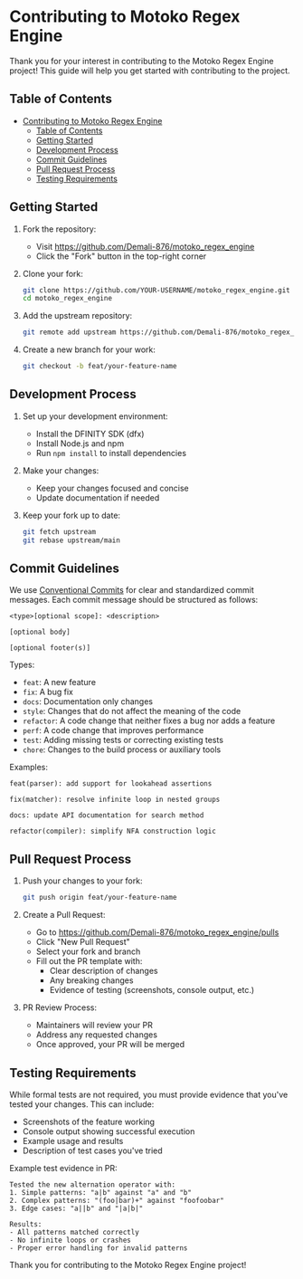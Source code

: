 # Contributing to Motoko Regex Engine

Thank you for your interest in contributing to the Motoko Regex Engine project! This guide will help you get started with contributing to the project.

## Table of Contents

- [Contributing to Motoko Regex Engine](#contributing-to-motoko-regex-engine)
  - [Table of Contents](#table-of-contents)
  - [Getting Started](#getting-started)
  - [Development Process](#development-process)
  - [Commit Guidelines](#commit-guidelines)
  - [Pull Request Process](#pull-request-process)
  - [Testing Requirements](#testing-requirements)

## Getting Started

1. Fork the repository:
   - Visit <https://github.com/Demali-876/motoko_regex_engine>
   - Click the "Fork" button in the top-right corner

2. Clone your fork:

   ```bash
   git clone https://github.com/YOUR-USERNAME/motoko_regex_engine.git
   cd motoko_regex_engine
   ```

3. Add the upstream repository:

   ```bash
   git remote add upstream https://github.com/Demali-876/motoko_regex_engine.git
   ```

4. Create a new branch for your work:

   ```bash
   git checkout -b feat/your-feature-name
   ```

## Development Process

1. Set up your development environment:
   - Install the DFINITY SDK (dfx)
   - Install Node.js and npm
   - Run `npm install` to install dependencies

2. Make your changes:
   - Keep your changes focused and concise
   - Update documentation if needed

3. Keep your fork up to date:

   ```bash
   git fetch upstream
   git rebase upstream/main
   ```

## Commit Guidelines

We use [Conventional Commits](https://www.conventionalcommits.org/) for clear and standardized commit messages. Each commit message should be structured as follows:

```
<type>[optional scope]: <description>

[optional body]

[optional footer(s)]
```

Types:

- `feat`: A new feature
- `fix`: A bug fix
- `docs`: Documentation only changes
- `style`: Changes that do not affect the meaning of the code
- `refactor`: A code change that neither fixes a bug nor adds a feature
- `perf`: A code change that improves performance
- `test`: Adding missing tests or correcting existing tests
- `chore`: Changes to the build process or auxiliary tools

Examples:
```
feat(parser): add support for lookahead assertions

fix(matcher): resolve infinite loop in nested groups

docs: update API documentation for search method

refactor(compiler): simplify NFA construction logic
```

## Pull Request Process

1. Push your changes to your fork:

   ```bash
   git push origin feat/your-feature-name
   ```

2. Create a Pull Request:
   - Go to <https://github.com/Demali-876/motoko_regex_engine/pulls>
   - Click "New Pull Request"
   - Select your fork and branch
   - Fill out the PR template with:
     - Clear description of changes
     - Any breaking changes
     - Evidence of testing (screenshots, console output, etc.)

3. PR Review Process:
   - Maintainers will review your PR
   - Address any requested changes
   - Once approved, your PR will be merged

## Testing Requirements

While formal tests are not required, you must provide evidence that you've tested your changes. This can include:

- Screenshots of the feature working
- Console output showing successful execution
- Example usage and results
- Description of test cases you've tried

Example test evidence in PR:

```
Tested the new alternation operator with:
1. Simple patterns: "a|b" against "a" and "b"
2. Complex patterns: "(foo|bar)+" against "foofoobar"
3. Edge cases: "a||b" and "|a|b|"

Results:
- All patterns matched correctly
- No infinite loops or crashes
- Proper error handling for invalid patterns
```

Thank you for contributing to the Motoko Regex Engine project!
